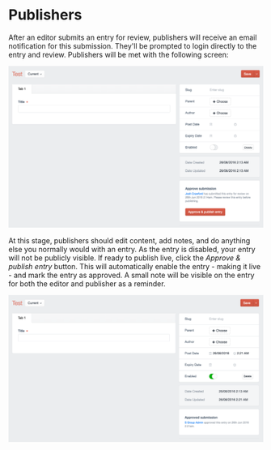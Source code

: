 # Publishers

After an editor submits an entry for review, publishers will receive an email notification for this submission. They'll be prompted to login directly to the entry and review. Publishers will be met with the following screen:

![](/docs/screenshots/review-pane3.png)

At this stage, publishers should edit content, add notes, and do anything else you normally would with an entry. As the entry is disabled, your entry will not be publicly visible. If ready to publish live, click the _Approve & publish entry_ button. This will automatically enable the entry - making it live - and mark the entry as approved. A small note will be visible on the entry for both the editor and publisher as a reminder.

![](/docs/screenshots/review-pane4.png)